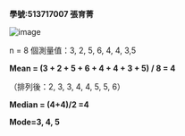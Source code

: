 **學號:513717007 張育菁**

![image](https://github.com/user-attachments/assets/00c80bd1-d26d-414f-866d-93236bf22ae1)


n = 8 個測量值：3, 2, 5, 6, 4, 4, 3,5

**Mean = (3 + 2 + 5 + 6 + 4 + 4 + 3 + 5) / 8 = 4**

（排列後：2, 3, 3, 4, 4, 5, 5, 6）

**Median = (4+4)/2 =4**

**Mode=3, 4, 5**





